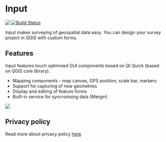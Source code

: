 # Input

<img align="left" src="https://raw.githubusercontent.com/lutraconsulting/input/d781624aa2927d3c92432905de441d4fa83980f1/app/img/input.png">  


[![Build Status](https://travis-ci.com/lutraconsulting/input.svg?branch=master)](https://travis-ci.com/lutraconsulting/input)

Input makes surveying of geospatial data easy. You can design your survey project in QGIS with custom forms.

## Features

Input features touch optimised GUI components based on Qt Quick (based on QGIS core library).  

* Mapping components - map canvas, GPS position, scale bar, markers
* Support for capturing of new geometries
* Display and editing of feature forms
* Built-in service for syncronising data (Mergin)

<img align="centre" src="https://github.com/lutraconsulting/input/blob/frontpage/images/screens.png">


## Privacy policy
Read more about privacy policy [here](privacy_policy.md).

